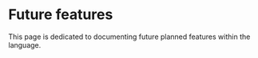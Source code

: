 # Future features

This page is dedicated to documenting future planned features within the language.
